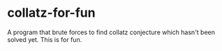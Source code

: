 # collatz-for-fun
A program that brute forces to find collatz conjecture which hasn't been solved yet. This is for fun.
